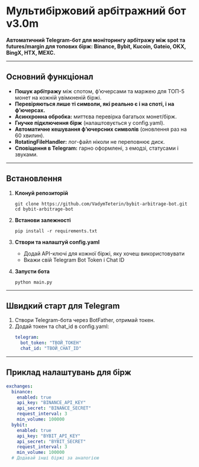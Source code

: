 # Мультибіржовий арбітражний бот v3.0m

**Автоматичний Telegram-бот для моніторингу арбітражу між spot та futures/margin для топових бірж: Binance, Bybit, Kucoin, Gateio, OKX, BingX, HTX, MEXC.**

---

## Основний функціонал

- **Пошук арбітражу** між спотом, ф’ючерсами та маржею для ТОП-5 монет на кожній увімкненій біржі.
- **Перевіряються лише ті символи, які реально є і на споті, і на ф’ючерсах.**
- **Асинхронна обробка:** миттєва перевірка багатьох монет/бірж.
- **Гнучке підключення бірж** (налаштовується у config.yaml).
- **Автоматичне кешування ф’ючерсних символів** (оновлення раз на 60 хвилин).
- **RotatingFileHandler:** лог-файл ніколи не переповнює диск.
- **Сповіщення в Telegram:** гарно оформлені, з емодзі, статусами і звуками.

---

## Встановлення

1. **Клонуй репозиторій**
    ```
    git clone https://github.com/VadymTeterin/bybit-arbitrage-bot.git
    cd bybit-arbitrage-bot
    ```

2. **Встанови залежності**
    ```
    pip install -r requirements.txt
    ```

3. **Створи та налаштуй config.yaml**
    - Додай API-ключі для кожної біржі, яку хочеш використовувати
    - Вкажи свій Telegram Bot Token і Chat ID

4. **Запусти бота**
    ```
    python main.py
    ```

---

## Швидкий старт для Telegram

1. Створи Telegram-бота через BotFather, отримай токен.
2. Додай токен та chat_id в config.yaml:
    ```yaml
    telegram:
      bot_token: "ТВОЙ_ТОКЕН"
      chat_id: "ТВОЙ_CHAT_ID"
    ```

---

## Приклад налаштувань для бірж

```yaml
exchanges:
  binance:
    enabled: true
    api_key: "BINANCE_API_KEY"
    api_secret: "BINANCE_SECRET"
    request_interval: 3
    min_volume: 100000
  bybit:
    enabled: true
    api_key: "BYBIT_API_KEY"
    api_secret: "BYBIT_SECRET"
    request_interval: 3
    min_volume: 100000
  # Додавай інші біржі за аналогією
